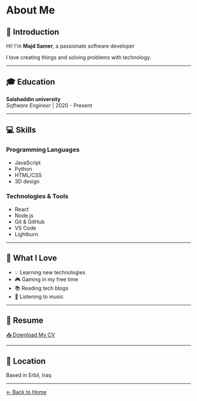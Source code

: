 # About Me

## 👋 Introduction

Hi! I'm **Majd Samer**, a passionate software developer

I love creating things and solving problems with technology.

---

## 🎓 Education

**Salahaddin university**  
*Software Engineer* | 2020 - Present

---

## 💻 Skills

### Programming Languages
- JavaScript
- Python
- HTML/CSS
- 3D design

### Technologies & Tools
- React
- Node.js
- Git & GitHub
- VS Code
- Lightburn 

---

## 🌟 What I Love

- 💡 Learning new technologies
- 🎮 Gaming in my free time
- 📚 Reading tech blogs
- 🎵 Listening to music 

---
## 📄 Resume

<a href="/Majd_Askar_Resume.pdf" download class="cv-download-btn">
  📥 Download My CV
</a>

---

## 📍 Location

Based in Erbil, Iraq

---

[← Back to Home](/)